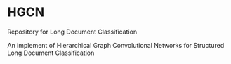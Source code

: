 # HGCN
Repository for Long Document Classification

An implement of Hierarchical Graph Convolutional Networks for Structured Long Document Classification
